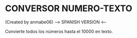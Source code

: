 #  CONVERSOR NUMERO-TEXTO
(Created by anmabe06)
--> SPANISH VERSION <--

Convierte todos los números hasta el 10000 en texto.

